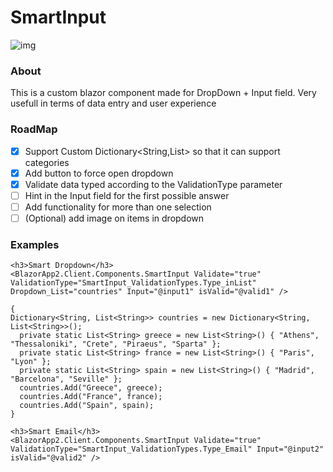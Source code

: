 # SmartInput
![img](https://i.imgur.com/i2WJ0zf.gif)
### About
This is a custom blazor component made for DropDown + Input field.
Very usefull in terms of data entry and user experience

### RoadMap

- [x] Support Custom Dictionary<String,List<String>> so that it can support categories
- [x] Add button to force open dropdown
- [x] Validate data typed according to the ValidationType parameter
- [ ] Hint in the Input field for the first possible answer
- [ ] Add functionality for more than one selection
- [ ] (Optional) add image on items in dropdown

### Examples
  ```
  <h3>Smart Dropdown</h3>
  <BlazorApp2.Client.Components.SmartInput Validate="true" ValidationType="SmartInput_ValidationTypes.Type_inList" Dropdown_List="countries" Input="@input1" isValid="@valid1" />

  {
  Dictionary<String, List<String>> countries = new Dictionary<String, List<String>>();
    private static List<String> greece = new List<String>() { "Athens", "Thessaloniki", "Crete", "Piraeus", "Sparta" };
    private static List<String> france = new List<String>() { "Paris", "Lyon" };
    private static List<String> spain = new List<String>() { "Madrid", "Barcelona", "Seville" };
    countries.Add("Greece", greece);
    countries.Add("France", france);
    countries.Add("Spain", spain);
  }
  ```
  ```
  <h3>Smart Email</h3>
<BlazorApp2.Client.Components.SmartInput Validate="true" ValidationType="SmartInput_ValidationTypes.Type_Email" Input="@input2" isValid="@valid2" />

  ```
